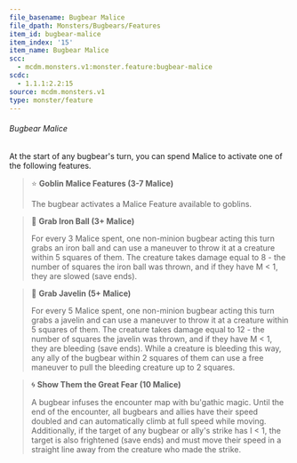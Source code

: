 ```yaml
---
file_basename: Bugbear Malice
file_dpath: Monsters/Bugbears/Features
item_id: bugbear-malice
item_index: '15'
item_name: Bugbear Malice
scc:
  - mcdm.monsters.v1:monster.feature:bugbear-malice
scdc:
  - 1.1.1:2.2:15
source: mcdm.monsters.v1
type: monster/feature
---
```


###### Bugbear Malice

At the start of any bugbear's turn, you can spend Malice to activate one of the following features.

<!-- -->
> ⭐️ **Goblin Malice Features (3-7 Malice)**
>
> The bugbear activates a Malice Feature available to goblins.

<!-- -->
> 👤 **Grab Iron Ball (3+ Malice)**
>
> For every 3 Malice spent, one non-minion bugbear acting this turn grabs an iron ball and can use a maneuver to throw it at a creature within 5 squares of them. The creature takes damage equal to 8 - the number of squares the iron ball was thrown, and if they have M < 1, they are slowed (save ends).

<!-- -->
> 👤 **Grab Javelin (5+ Malice)**
>
> For every 5 Malice spent, one non-minion bugbear acting this turn grabs a javelin and can use a maneuver to throw it at a creature within 5 squares of them. The creature takes damage equal to 12 - the number of squares the javelin was thrown, and if they have M < 1, they are bleeding (save ends). While a creature is bleeding this way, any ally of the bugbear within 2 squares of them can use a free maneuver to pull the bleeding creature up to 2 squares.

<!-- -->
> 🌀 **Show Them the Great Fear (10 Malice)**
>
> A bugbear infuses the encounter map with bu'gathic magic. Until the end of the encounter, all bugbears and allies have their speed doubled and can automatically climb at full speed while moving. Additionally, if the target of any bugbear or ally's strike has I < 1, the target is also frightened (save ends) and must move their speed in a straight line away from the creature who made the strike.
